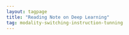 ```yaml
---
layout: tagpage
title: "Reading Note on Deep Learning"
tag: modality-switching-instruction-tunning
---
```

